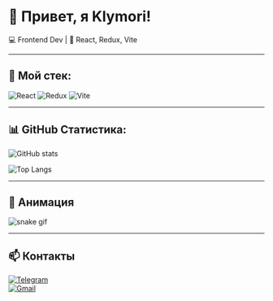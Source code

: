 # 👋 Привет, я Klymori!

💻 Frontend Dev | 🚀 React, Redux, Vite

---

## 🚀 Мой стек:
![React](https://img.shields.io/badge/-React-61DAFB?logo=react&logoColor=fff&style=for-the-badge)
![Redux](https://img.shields.io/badge/-Redux-764ABC?logo=redux&logoColor=fff&style=for-the-badge)
![Vite](https://img.shields.io/badge/-Vite-646CFF?logo=vite&logoColor=fff&style=for-the-badge)

---

## 📊 GitHub Статистика:
![GitHub stats](https://github-readme-stats.vercel.app/api?username=klymori&show_icons=true&theme=tokyonight)

![Top Langs](https://github-readme-stats.vercel.app/api/top-langs/?username=klymori&layout=compact&theme=tokyonight)

---

## 🐍 Анимация
![snake gif](https://github.com/klymori/klymori/blob/output/github-contribution-grid-snake.svg)

---

## 📫 Контакты
[![Telegram](https://img.shields.io/badge/Telegram-2CA5E0?logo=telegram&logoColor=white)](https://t.me/klymori)  
[![Gmail](https://img.shields.io/badge/-Gmail-D14836?logo=gmail&logoColor=white)](mailto:kaqqakat@gmail.com)

